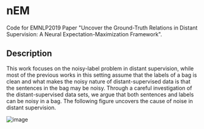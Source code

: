 # nEM
Code for EMNLP2019 Paper "Uncover the Ground-Truth Relations in Distant Supervision: A Neural Expectation-Maximization Framework".

## Description

This work focuses on the noisy-label problem in distant supervision, while most of the previous works in this setting assume that the labels of a bag is clean and what makes the noisy nature of distant-supervised data is that the sentences in the bag may be noisy. Through a careful investigation of the distant-supervised data sets, we argue that both sentences and labels can be noisy in a bag. The following figure uncovers the cause of noise in distant supervision.

![image](https://github.com/AlbertChen1991/blob/master/fig/noise.png)
